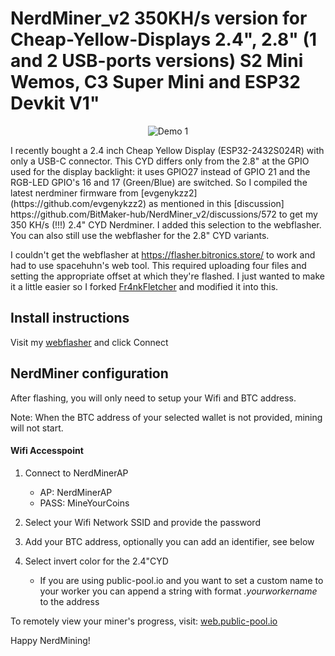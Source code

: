 # NerdMiner_v2 350KH/s version for Cheap-Yellow-Displays 2.4", 2.8" (1 and 2 USB-ports versions) S2 Mini Wemos, C3 Super Mini and ESP32 Devkit V1"

<p align="center">
  <img src="https://github.com/jpduhen/NerdMiner_v2-Cheap-Yellow-Display/blob/main/img/nmv2.jpg" alt="Demo 1">
</p>
I recently bought a 2.4 inch Cheap Yellow Display (ESP32-2432S024R) with only a USB-C connector. This CYD differs only from the 2.8" at the GPIO used for the display backlight: it uses GPIO27 instead of GPIO 21 and the RGB-LED GPIO's 16 and 17 (Green/Blue) are switched. So I compiled the latest nerdminer firmware from [evgenykzz2](https://github.com/evgenykzz2) as mentioned in this [discussion] https://github.com/BitMaker-hub/NerdMiner_v2/discussions/572 to get my 350 KH/s (!!!) 2.4" CYD Nerdminer. I added this selection to the webflasher. You can also still use the webflasher for the 2.8" CYD variants. 

 
I couldn't get the webflasher at https://flasher.bitronics.store/ to work and had to use spacehuhn's web tool. This required uploading four files and setting the appropriate offset at which they're flashed. I just wanted to make it a little easier so I forked [Fr4nkFletcher](https://github.com/Fr4nkFletcher/NerdMiner_v2-Cheap-Yellow-Display) and modified it into this.  

## Install instructions

Visit my [webflasher](https://jpduhen.github.io/NerdMiner_v2-Cheap-Yellow-Display-2.4-and-2.8-single-and-double-USB/) and click Connect

## NerdMiner configuration

After flashing, you will only need to setup your Wifi and BTC address.

Note: When the BTC address of your selected wallet is not provided, mining will not start.

#### Wifi Accesspoint


1. Connect to NerdMinerAP
   - AP: NerdMinerAP
   - PASS: MineYourCoins
2. Select your Wifi Network SSID and provide the password
3. Add your BTC address, optionally you can add an identifier, see below
4. Select invert color for the 2.4"CYD

   - If you are using public-pool.io and you want to set a custom name to your worker you can append a string with format _.yourworkername_ to the address

To remotely view your miner's progress, visit: [web.public-pool.io](https://web.public-pool.io/#/)

Happy NerdMining!
